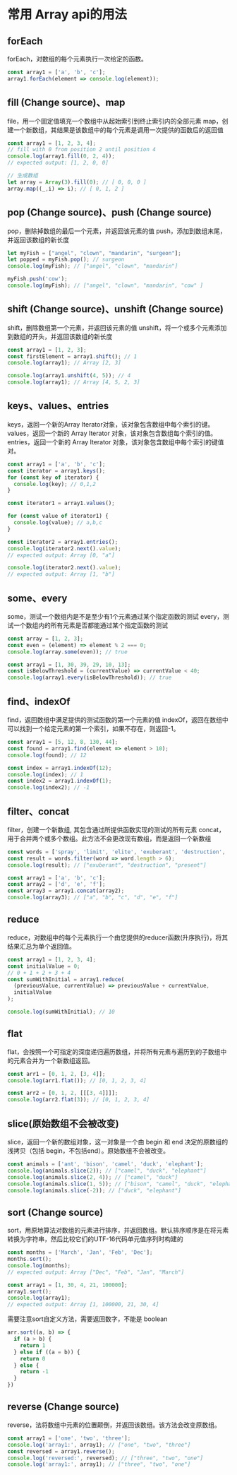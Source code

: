 # 常用 Array api的用法

## forEach

forEach，对数组的每个元素执行一次给定的函数。

```js
const array1 = ['a', 'b', 'c'];
array1.forEach(element => console.log(element));
```

## fill (Change source)、map

file，用一个固定值填充一个数组中从起始索引到终止索引内的全部元素
map，创建一个新数组，其结果是该数组中的每个元素是调用一次提供的函数后的返回值

```js
const array1 = [1, 2, 3, 4];
// fill with 0 from position 2 until position 4
console.log(array1.fill(0, 2, 4));
// expected output: [1, 2, 0, 0]

// 生成数组
let array = Array(3).fill(0); // [ 0, 0, 0 ]
array.map((_,i) => i); // [ 0, 1, 2 ]
```

## pop (Change source)、push (Change source)

pop，删除掉数组的最后一个元素，并返回该元素的值
push，添加到数组末尾，并返回该数组的新长度

```js
let myFish = ["angel", "clown", "mandarin", "surgeon"];
let popped = myFish.pop(); // surgeon
console.log(myFish); // ["angel", "clown", "mandarin"]

myFish.push('cow');
console.log(myFish); // ["angel", "clown", "mandarin", "cow" ]
```

## shift (Change source)、unshift (Change source)

shift，删除数组第一个元素，并返回该元素的值
unshift，将一个或多个元素添加到数组的开头，并返回该数组的新长度

```js
const array1 = [1, 2, 3];
const firstElement = array1.shift(); // 1
console.log(array1); // Array [2, 3]

console.log(array1.unshift(4, 5)); // 4
console.log(array1); // Array [4, 5, 2, 3]
```

## keys、values、entries

keys，返回一个新的Array Iterator对象，该对象包含数组中每个索引的键。
values，返回一个新的 Array Iterator 对象，该对象包含数组每个索引的值。
entries，返回一个新的 Array Iterator 对象，该对象包含数组中每个索引的键值对。

```js
const array1 = ['a', 'b', 'c'];
const iterator = array1.keys();
for (const key of iterator) {
  console.log(key); // 0,1,2
}

const iterator1 = array1.values();

for (const value of iterator1) {
  console.log(value); // a,b,c
}

const iterator2 = array1.entries();
console.log(iterator2.next().value);
// expected output: Array [0, "a"]

console.log(iterator2.next().value);
// expected output: Array [1, "b"]
```

## some、every

some，测试一个数组内是不是至少有1个元素通过某个指定函数的测试
every，测试一个数组内的所有元素是否都能通过某个指定函数的测试

```js
const array = [1, 2, 3];
const even = (element) => element % 2 === 0;
console.log(array.some(even)); // true

const array1 = [1, 30, 39, 29, 10, 13];
const isBelowThreshold = (currentValue) => currentValue < 40;
console.log(array1.every(isBelowThreshold)); // true
```

## find、indexOf

find，返回数组中满足提供的测试函数的第一个元素的值
indexOf，返回在数组中可以找到一个给定元素的第一个索引，如果不存在，则返回-1。

```js
const array1 = [5, 12, 8, 130, 44];
const found = array1.find(element => element > 10);
console.log(found); // 12

const index = array1.indexOf(12);
console.log(index); // 1
const index2 = array1.indexOf(1);
console.log(index2); // -1
```

## filter、concat

filter，创建一个新数组, 其包含通过所提供函数实现的测试的所有元素
concat，用于合并两个或多个数组。此方法不会更改现有数组，而是返回一个新数组

```js
const words = ['spray', 'limit', 'elite', 'exuberant', 'destruction', 'present'];
const result = words.filter(word => word.length > 6);
console.log(result); // ["exuberant", "destruction", "present"]

const array1 = ['a', 'b', 'c'];
const array2 = ['d', 'e', 'f'];
const array3 = array1.concat(array2);
console.log(array3); // ["a", "b", "c", "d", "e", "f"]
```

## reduce

reduce，对数组中的每个元素执行一个由您提供的reducer函数(升序执行)，将其结果汇总为单个返回值。

```js
const array1 = [1, 2, 3, 4];
const initialValue = 0;
// 0 + 1 + 2 + 3 + 4
const sumWithInitial = array1.reduce(
  (previousValue, currentValue) => previousValue + currentValue,
  initialValue
);

console.log(sumWithInitial); // 10
```

## flat

flat，会按照一个可指定的深度递归遍历数组，并将所有元素与遍历到的子数组中的元素合并为一个新数组返回。

```js
const arr1 = [0, 1, 2, [3, 4]];
console.log(arr1.flat()); // [0, 1, 2, 3, 4]

const arr2 = [0, 1, 2, [[[3, 4]]]];
console.log(arr2.flat(3)); // [0, 1, 2, 3, 4]
```

## slice(原始数组不会被改变)

slice，返回一个新的数组对象，这一对象是一个由 begin 和 end 决定的原数组的浅拷贝（包括 begin，不包括end）。原始数组不会被改变。

```js
const animals = ['ant', 'bison', 'camel', 'duck', 'elephant'];
console.log(animals.slice(2)); // ["camel", "duck", "elephant"]
console.log(animals.slice(2, 4)); // ["camel", "duck"]
console.log(animals.slice(1, 5)); // ["bison", "camel", "duck", "elephant"]
console.log(animals.slice(-2)); // ["duck", "elephant"]
```

## sort (Change source)

sort，用原地算法对数组的元素进行排序，并返回数组。默认排序顺序是在将元素转换为字符串，然后比较它们的UTF-16代码单元值序列时构建的

```js
const months = ['March', 'Jan', 'Feb', 'Dec'];
months.sort();
console.log(months);
// expected output: Array ["Dec", "Feb", "Jan", "March"]

const array1 = [1, 30, 4, 21, 100000];
array1.sort();
console.log(array1);
// expected output: Array [1, 100000, 21, 30, 4]
```

需要注意sort自定义方法，需要返回数字，不能是 boolean

```js
arr.sort((a, b) => {
  if (a > b) {
    return 1
  } else if ((a = b)) {
    return 0
  } else {
    return -1
  }
})
```

## reverse (Change source)

reverse，法将数组中元素的位置颠倒，并返回该数组。该方法会改变原数组。

```js
const array1 = ['one', 'two', 'three'];
console.log('array1:', array1); // ["one", "two", "three"]
const reversed = array1.reverse();
console.log('reversed:', reversed); // ["three", "two", "one"]
console.log('array1:', array1); // ["three", "two", "one"]
```